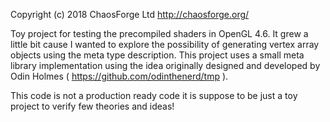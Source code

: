 
Copyright (c) 2018 ChaosForge Ltd http://chaosforge.org/

Toy project for testing the precompiled shaders in OpenGL 4.6. It grew a little bit cause I wanted to explore the possibility of generating vertex array objects using the meta type description. This project uses a small meta library implementation using the idea originally designed and developed by Odin Holmes ( https://github.com/odinthenerd/tmp ). 

This code is not a production ready code it is suppose to be just a toy project to verify few theories and ideas!
